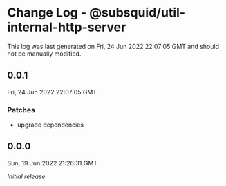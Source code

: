 # Change Log - @subsquid/util-internal-http-server

This log was last generated on Fri, 24 Jun 2022 22:07:05 GMT and should not be manually modified.

## 0.0.1
Fri, 24 Jun 2022 22:07:05 GMT

### Patches

- upgrade dependencies

## 0.0.0
Sun, 19 Jun 2022 21:26:31 GMT

_Initial release_


